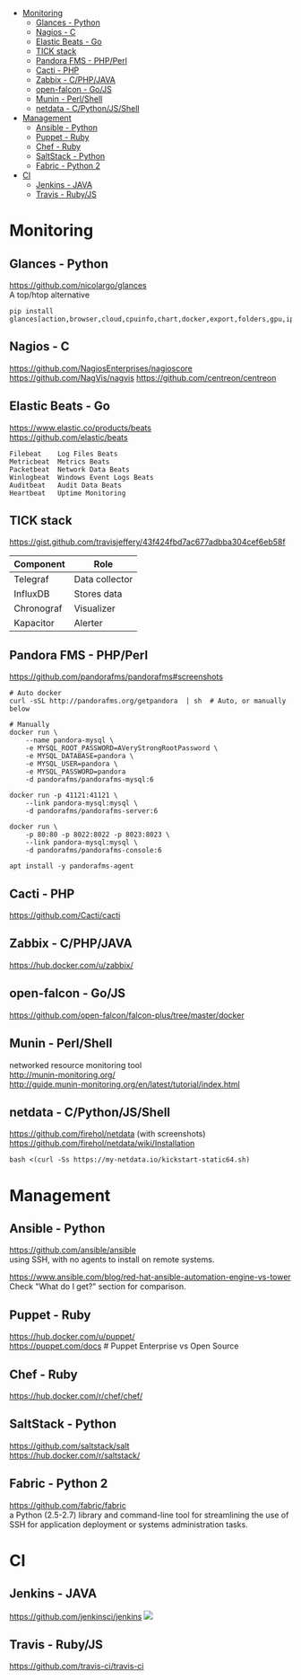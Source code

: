 <!-- TOC -->

- [Monitoring](#monitoring)
    - [Glances - Python](#glances---python)
    - [Nagios - C](#nagios---c)
    - [Elastic Beats - Go](#elastic-beats---go)
    - [TICK stack](#tick-stack)
    - [Pandora FMS - PHP/Perl](#pandora-fms---phpperl)
    - [Cacti - PHP](#cacti---php)
    - [Zabbix - C/PHP/JAVA](#zabbix---cphpjava)
    - [open-falcon - Go/JS](#open-falcon---gojs)
    - [Munin - Perl/Shell](#munin---perlshell)
    - [netdata - C/Python/JS/Shell](#netdata---cpythonjsshell)
- [Management](#management)
    - [Ansible - Python](#ansible---python)
    - [Puppet - Ruby](#puppet---ruby)
    - [Chef - Ruby](#chef---ruby)
    - [SaltStack - Python](#saltstack---python)
    - [Fabric - Python 2](#fabric---python-2)
- [CI](#ci)
    - [Jenkins - JAVA](#jenkins---java)
    - [Travis - Ruby/JS](#travis---rubyjs)

<!-- /TOC -->

# Monitoring
## Glances - Python
https://github.com/nicolargo/glances  
A top/htop alternative

    pip install glances[action,browser,cloud,cpuinfo,chart,docker,export,folders,gpu,ip,raid,snmp,web,wifi]

## Nagios - C
https://github.com/NagiosEnterprises/nagioscore
https://github.com/NagVis/nagvis
https://github.com/centreon/centreon

## Elastic Beats - Go
https://www.elastic.co/products/beats  
https://github.com/elastic/beats  

    Filebeat    Log Files Beats
    Metricbeat  Metrics Beats
    Packetbeat  Network Data Beats
    Winlogbeat  Windows Event Logs Beats
    Auditbeat   Audit Data Beats
    Heartbeat   Uptime Monitoring

## TICK stack
https://gist.github.com/travisjeffery/43f424fbd7ac677adbba304cef6eb58f

|Component|Role|
|---|---|
|Telegraf|Data collector|
|InfluxDB|Stores data|
|Chronograf|Visualizer|
|Kapacitor|Alerter|

## Pandora FMS - PHP/Perl
https://github.com/pandorafms/pandorafms#screenshots

    # Auto docker
    curl -sSL http://pandorafms.org/getpandora  | sh  # Auto, or manually below

    # Manually
    docker run \
        --name pandora-mysql \
        -e MYSQL_ROOT_PASSWORD=AVeryStrongRootPassword \
        -e MYSQL_DATABASE=pandora \
        -e MYSQL_USER=pandora \
        -e MYSQL_PASSWORD=pandora
        -d pandorafms/pandorafms-mysql:6

    docker run -p 41121:41121 \
        --link pandora-mysql:mysql \
        -d pandorafms/pandorafms-server:6

    docker run \
        -p 80:80 -p 8022:8022 -p 8023:8023 \
        --link pandora-mysql:mysql \
        -d pandorafms/pandorafms-console:6

    apt install -y pandorafms-agent

## Cacti - PHP
https://github.com/Cacti/cacti

## Zabbix - C/PHP/JAVA
https://hub.docker.com/u/zabbix/  

## open-falcon - Go/JS
https://github.com/open-falcon/falcon-plus/tree/master/docker

## Munin - Perl/Shell
networked resource monitoring tool  
http://munin-monitoring.org/  
http://guide.munin-monitoring.org/en/latest/tutorial/index.html  

## netdata - C/Python/JS/Shell
https://github.com/firehol/netdata (with screenshots)  
https://github.com/firehol/netdata/wiki/Installation

    bash <(curl -Ss https://my-netdata.io/kickstart-static64.sh) 

# Management
## Ansible - Python
https://github.com/ansible/ansible  
using SSH, with no agents to install on remote systems.

https://www.ansible.com/blog/red-hat-ansible-automation-engine-vs-tower  
Check "What do I get?" section for comparison.

## Puppet - Ruby
https://hub.docker.com/u/puppet/  
https://puppet.com/docs # Puppet Enterprise vs Open Source

## Chef - Ruby
https://hub.docker.com/r/chef/chef/

## SaltStack - Python
https://github.com/saltstack/salt  
https://hub.docker.com/r/saltstack/

## Fabric - Python 2
https://github.com/fabric/fabric  
a Python (2.5-2.7) library and command-line tool for streamlining the use of SSH for application deployment or systems administration tasks.

# CI
## Jenkins - JAVA
https://github.com/jenkinsci/jenkins
![](https://jenkins.io/images/blueocean/blueocean-successful-pipeline.png)

## Travis - Ruby/JS
https://github.com/travis-ci/travis-ci